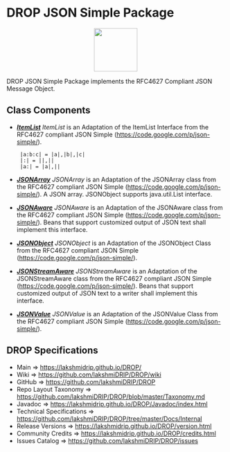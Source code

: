 # DROP JSON Simple Package

<p align="center"><img src="https://github.com/lakshmiDRIP/DROP/blob/master/DRIP_Logo.gif?raw=true" width="100"></p>

DROP JSON Simple Package implements the RFC4627 Compliant JSON Message Object.


## Class Components

 * [***ItemList***](https://github.com/lakshmiDRIP/DROP/tree/master/src/main/java/org/drip/json/simple/ItemList.java)
 <i>ItemList</i> is an Adaptation of the ItemList Interface from the RFC4627 compliant JSON Simple (https://code.google.com/p/json-simple/).

 		|a:b:c| = |a|,|b|,|c|
 		|:| = ||,||
 		|a:| = |a|,||

 * [***JSONArray***](https://github.com/lakshmiDRIP/DROP/tree/master/src/main/java/org/drip/json/simple/JSONArray.java)
 <i>JSONArray</i> is an Adaptation of the JSONArray class from the RFC4627 compliant JSON Simple (https://code.google.com/p/json-simple/). A JSON array. JSONObject supports java.util.List interface.

 * [***JSONAware***](https://github.com/lakshmiDRIP/DROP/tree/master/src/main/java/org/drip/json/simple/JSONAware.java)
 <i>JSONAware</i> is an Adaptation of the JSONAware class from the RFC4627 compliant JSON Simple 
 (https://code.google.com/p/json-simple/). Beans that support customized output of JSON text shall implement
 this interface.

 * [***JSONObject***](https://github.com/lakshmiDRIP/DROP/tree/master/src/main/java/org/drip/json/simple/JSONObject.java)
 <i>JSONObject</i> is an Adaptation of the JSONObject Class from the RFC4627 compliant JSON Simple (https://code.google.com/p/json-simple/).

 * [***JSONStreamAware***](https://github.com/lakshmiDRIP/DROP/tree/master/src/main/java/org/drip/json/simple/JSONStreamAware.java)
 <i>JSONStreamAware</i> is an Adaptation of the JSONStreamAware class from the RFC4627 compliant JSON Simple
 (https://code.google.com/p/json-simple/). Beans that support customized output of JSON text to a writer
 shall implement this interface.

 * [***JSONValue***](https://github.com/lakshmiDRIP/DROP/tree/master/src/main/java/org/drip/json/simple/JSONValue.java)
 <i>JSONValue</i> is an Adaptation of the JSONValue Class from the RFC4627 compliant JSON Simple
 (https://code.google.com/p/json-simple/).


## DROP Specifications

 * Main                     => https://lakshmidrip.github.io/DROP/
 * Wiki                     => https://github.com/lakshmiDRIP/DROP/wiki
 * GitHub                   => https://github.com/lakshmiDRIP/DROP
 * Repo Layout Taxonomy     => https://github.com/lakshmiDRIP/DROP/blob/master/Taxonomy.md
 * Javadoc                  => https://lakshmidrip.github.io/DROP/Javadoc/index.html
 * Technical Specifications => https://github.com/lakshmiDRIP/DROP/tree/master/Docs/Internal
 * Release Versions         => https://lakshmidrip.github.io/DROP/version.html
 * Community Credits        => https://lakshmidrip.github.io/DROP/credits.html
 * Issues Catalog           => https://github.com/lakshmiDRIP/DROP/issues
